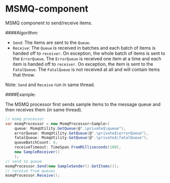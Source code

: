 MSMQ-component
==============

MSMQ component to send/receive items.

####Algorithm:

* `Send`: The items are sent to the `Queue`.
* `Receive`: The `Queue` is received in batches and each batch of items is handed off to `receiver`. On exception, the whole batch of items is sent to the `ErrorQueue`. The `ErrorQueue` is received one item at a time and each item is handed off to `receiver`. On exception, the item is sent to the `FatalQueue`. The `FatalQueue` is not received at all and will contain items that throw.

Note: `Send` and `Receive` run in same thread.

####Example:

The MSMQ processor first sends sample items to the message queue and then receives them (in same thread).

```c#
// msmq processor
var msmqProcessor = new MsmqProcessor<Sample>(
    queue: MsmqUtility.GetQueue(@".\private$\queue"),
    errorQueue: MsmqUtility.GetQueue(@".\private$\errorQueue"),
    fatalQueue: MsmqUtility.GetQueue(@".\private$\fatalQueue"),
    queueBatchCount: 4,
    receiveTimeout: TimeSpan.FromMilliseconds(100),
    new SampleReceiver()
    );
// send to queue
msmqProcessor.Send(new SampleSender().GetItems());
// receive from queues
msmqProcessor.Receive();
```
